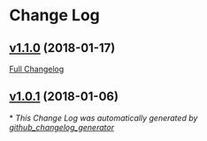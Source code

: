 # Change Log

## [v1.1.0](https://github.com/terae/graph/tree/v1.1.0) (2018-01-17)
[Full Changelog](https://github.com/terae/graph/compare/v1.0.1...v1.1.0)

## [v1.0.1](https://github.com/terae/graph/tree/v1.0.1) (2018-01-06)


\* *This Change Log was automatically generated by [github_changelog_generator](https://github.com/skywinder/Github-Changelog-Generator)*
